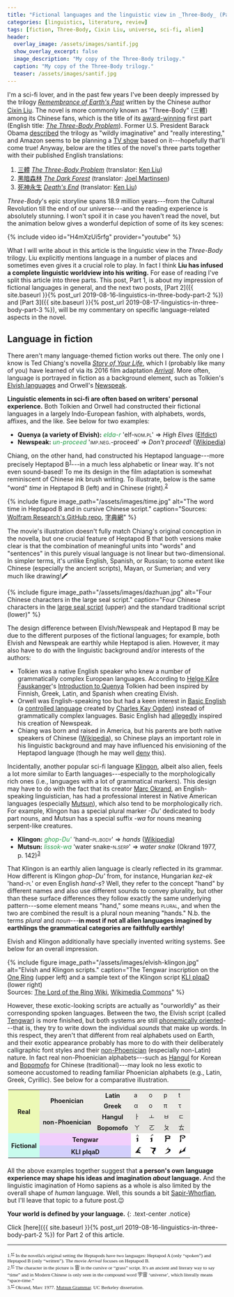 ```yaml
---
title: "Fictional languages and the linguistic view in _Three-Body_ (Part 1)"
categories: [linguistics, literature, review]
tags: [fiction, Three-Body, Cixin Liu, universe, sci-fi, alien]
header:
  overlay_image: /assets/images/santif.jpg
  show_overlay_excerpt: false
  image_description: "My copy of the Three-Body trilogy."
  caption: "My copy of the Three-Body trilogy."
  teaser: /assets/images/santif.jpg
---
```


I'm a sci-fi lover, and in the past few years I've been deeply impressed by the trilogy [_Remembrance of Earth's Past_](https://en.wikipedia.org/wiki/Remembrance_of_Earth%27s_Past) written by the Chinese author [Cixin Liu](https://en.wikipedia.org/wiki/Liu_Cixin). The novel is more commonly known as "Three-Body" (<span class="hanyu">三體</span>) among its Chinese fans, which is the title of its [award-winning](http://www.thehugoawards.org/2015/08/2014-hugo-award-winners-announced/) first part (English title: [_The Three-Body Problem_](https://en.wikipedia.org/wiki/The_Three-Body_Problem_(novel))). Former U.S. President Barack Obama [described](https://www.nytimes.com/2017/01/16/books/transcript-president-obama-on-what-books-mean-to-him.html) the trilogy as "wildly imaginative" and "really interesting," and Amazon seems to be planning a [TV show](https://www.independent.co.uk/arts-entertainment/tv/news/the-three-body-problem-tv-adaptation-show-amazon-a8278066.html) based on it---hopefully that'll come true! Anyway, below are the titles of the novel's three parts together with their published English translations:
1. [<span class="hanyu">三體</span>](https://zh.wikipedia.org/zh-tw/三体_(小说)) [_The Three-Body Problem_](https://en.wikipedia.org/wiki/The_Three-Body_Problem_(novel)) (translator: [Ken Liu](https://en.wikipedia.org/wiki/Ken_Liu))
2. [<span class="hanyu">黑暗森林</span>](https://zh.wikipedia.org/zh-tw/三体II：黑暗森林) [_The Dark Forest_](https://en.wikipedia.org/wiki/The_Dark_Forest) (translator: [Joel Martinsen](https://paper-republic.org/joelmartinsen/))
3. [<span class="hanyu">死神永生</span>](https://zh.wikipedia.org/zh-tw/三体III：死神永生) [_Death's End_](https://en.wikipedia.org/wiki/Death%27s_End) (translator: [Ken Liu](https://en.wikipedia.org/wiki/Ken_Liu))  

_Three-Body_'s epic storyline spans 18.9 million years---from the Cultural Revolution till the end of our universe---and the reading experience is absolutely stunning. I won't spoil it in case you haven't read the novel, but the animation below gives a wonderful depiction of some of its key scenes:

{% include video id="H4mXzUi5rfg" provider="youtube" %}

What I will write about in this article is the linguistic view in the _Three-Body_ trilogy. Liu explicitly mentions language in a number of places and sometimes even gives it a crucial role to play. In fact I think **Liu has infused a complete linguistic worldview into his writing.** For ease of reading I've split this article into three parts. This post, Part 1, is about my impression of fictional languages in general, and the next two posts, [Part 2]({{ site.baseurl }}{% post_url 2019-08-16-linguistics-in-three-body-part-2 %}) and [Part 3]({{ site.baseurl }}{% post_url 2019-08-17-linguistics-in-three-body-part-3 %}), will be my commentary on specific language-related aspects in the novel.

## Language in fiction
There aren't many language-themed fiction works out there. The only one I know is Ted Chiang's novella [_Story of Your Life_](https://en.wikipedia.org/wiki/Story_of_Your_Life), which I (probably like many of you) have learned of via its 2016 film adaptation [_Arrival_](https://en.wikipedia.org/wiki/Arrival_(film)). More often, language is portrayed in fiction as a background element, such as Tolkien's [Elvish languages](https://en.wikipedia.org/wiki/Elvish_languages_(Middle-earth)) and Orwell's [Newspeak](https://en.wikipedia.org/wiki/Newspeak).

**Linguistic elements in sci-fi are often based on writers' personal experience.** Both Tolkien and Orwell had constructed their fictional languages in a largely Indo-European fashion, with alphabets, words, affixes, and the like. See below for two examples:

- **Quenya (a variety of Elvish):** <span style="color:#229C47;">*elda-r*</span> 'elf-<span style="font-variant:small-caps">nom.pl</span>' => _High Elves_ ([Elfdict](https://www.elfdict.com/w/eldar))
- **Newspeak:** <span style="color:#229C47;">*un-proceed*</span> '<span style="font-variant:small-caps">imp.neg.</span>-proceed' => *Don't proceed!* ([Wikipedia](https://en.wikipedia.org/wiki/Newspeak#Prefixes))

Chiang, on the other hand, had constructed his Heptapod language---more precisely Heptapod B<sup><a href="#fn1" id="ref1">1</a></sup>---in a much less alphabetic or linear way. It's not even sound-based! To me its design in the film adaptation is somewhat reminiscent of Chinese ink brush writing. To illustrate, below is the same "word" _time_ in Heptapod B (left) and in Chinese (right).<sup><a href="#fn2" id="ref2">2</a></sup>

{% include figure image_path="/assets/images/time.jpg" alt="The word time in Heptapod B and in cursive Chinese script." caption="Sources: [Wolfram Research's GitHub repo](https://github.com/WolframResearch/Arrival-Movie-Live-Coding), <a href='https://www.70thvictory.com.tw/shufa/zhou3580.htm'><span class='hanyu'>字典網</span></a>" %}

The movie's illustration doesn't fully match Chiang's original conception in the novella, but one crucial feature of Heptapod B that both versions make clear is that the combination of meaningful units into "words" and "sentences" in this purely visual language is not linear but two-dimensional. In simpler terms, it's unlike English, Spanish, or Russian; to some extent like Chinese (especially the ancient scripts), Mayan, or Sumerian; and very much like drawing!🖍

{% include figure image_path="/assets/images/dazhuan.jpg" alt="Four Chinese characters in the large seal script." caption="Four Chinese characters in the [large seal script](https://en.wikipedia.org/wiki/Large_seal_script) (upper) and the standard traditional script (lower)" %}

The design difference between Elvish/Newspeak and Heptapod B may be due to the different purposes of the fictional languages; for example, both Elvish and Newspeak are earthly while Heptapod is alien. However, it may also have to do with the linguistic background and/or interests of the authors:
- Tolkien was a native English speaker who knew a number of grammatically complex European languages. According to [Helge Kåre Fauskanger](https://folk.uib.no/hnohf/whoami.htm)'s <a href="https://folk.uib.no/hnohf/intro.rtf">Introduction to Quenya</a> Tolkien had been inspired by Finnish, Greek, Latin, and Spanish when creating Elvish.
- Orwell was English-speaking too but had a keen interest in [Basic English](https://en.wikipedia.org/wiki/Basic_English) (a [controlled language](https://en.wikipedia.org/wiki/Controlled_natural_language) created by [Charles Kay Ogden](https://en.wikipedia.org/wiki/Charles_Kay_Ogden)) instead of grammatically complex languages. Basic English had [allegedly](https://en.wikipedia.org/wiki/Basic_English#Literary_references) inspired his creation of Newspeak.
- Chiang was born and raised in America, but his parents are both native speakers of Chinese ([Wikipedia](https://en.wikipedia.org/wiki/Ted_Chiang#Early_life_and_career)), so Chinese plays an important role in his linguistic background and may have influenced his envisioning of the Heptapod language (though he may well [deny](https://www.newyorker.com/magazine/2016/05/16/if-chinese-were-phonetic) this).

Incidentally, another popular sci-fi language [Klingon](https://en.wikipedia.org/wiki/Klingon_language), albeit also alien, feels a lot more similar to Earth languages---especially to the morphologically rich ones (i.e., languages with a lot of grammatical markers). This design may have to do with the fact that its creator [Marc Okrand](https://en.wikipedia.org/wiki/Marc_Okrand), an English-speaking linguistician, has had a professional interest in Native American languages (especially [Mutsun](https://en.wikipedia.org/wiki/Mutsun_language)), which also tend to be morphologically rich. For example, Klingon has a special plural marker _-Du'_ dedicated to body part nouns, and Mutsun has a special suffix _-wa_ for nouns meaning serpent-like creatures.

- **Klingon:** <span style="color:#229C47;">*ghop-Du'*</span> 'hand-<span style="font-variant:small-caps">pl.body</span>' => *hands* ([Wikipedia](https://en.wikipedia.org/wiki/Klingon_grammar#Suffixes))
- **Mutsun:** <span style="color:#229C47;">_lissok-wa_</span> 'water snake-<span style="font-variant:small-caps">n.serp</span>' => _water snake_ (Okrand 1977, p.&nbsp;142)<sup><a href="#fn3" id="ref3">3</a></sup>

That Klingon is an earthly alien language is clearly reflected in its grammar. How different is Klingon _ghop-Du'_ from, for instance, Hungarian _kez-ek_ 'hand-<span style="font-variant:small-caps">pl</span>' or even English _hand-s_? Well, they refer to the concept "hand" by different names and also use different sounds to convey plurality, but other than these surface differences they follow exactly the same underlying pattern---some element means "hand," some means <span style="font-variant:small-caps">plural</span>, and when the two are combined the result is a plural noun meaning "hands." N.b. the terms _plural_ and _noun_---**in most if not all alien languages imagined by earthlings the grammatical categories are faithfully earthly!**

Elvish and Klingon additionally have specially invented writing systems. See below for an overall impression.

{% include figure image_path="/assets/images/elvish-klingon.jpg" alt="Elvish and Klingon scripts." caption="The Tengwar inscription on the [One Ring](https://lotr.fandom.com/wiki/One_Ring) (upper left) and a sample text of the Klingon script [KLI pIqaD](https://en.wikipedia.org/wiki/Klingon_scripts#KLI_pIqaD) (lower right) <br> Sources: [The Lord of the Ring Wiki](https://lotr.fandom.com/wiki/Ring-inscription), [Wikimedia Commons](https://commons.wikimedia.org/wiki/File:KLI_piqad_text_sample.GIF)" %}

However, these exotic-looking scripts are actually as "ourworldly" as their corresponding spoken languages. Between the two, the Elvish script (called [Tengwar](https://en.wikipedia.org/wiki/Tengwar)) is more finished, but both systems are still [phonemically oriented](https://en.wikipedia.org/wiki/Phonemic_orthography)---that is, they try to write down the individual _sounds_ that make up words. In this respect, they aren't that different from real alphabets used on Earth, and their exotic appearance probably has more to do with their deliberately calligraphic font styles and their [non-Phoenician](https://en.wikipedia.org/wiki/Alphabet#Asian_alphabets) (especially non-Latin) nature. In fact real non-Phoenician alphabets---such as [Hangul](https://en.wikipedia.org/wiki/Hangul) for Korean and [Bopomofo](https://en.wikipedia.org/wiki/Bopomofo) for Chinese (traditional)---may look no less exotic to someone accustomed to reading familiar Phoenician alphabets (e.g., Latin, Greek, Cyrillic). See below for a comparative illustration.

<table style="width: 500px; margin: 5px auto 20px auto; border: 0;">
<tr style="background-color: #ECEBE6; border: 0;">
<th style="background-color: #ECF9B5; border: none; text-align: center; vertical-align: middle;" rowspan="4">Real</th>
<th style="border: none; text-align: center; vertical-align: middle;" rowspan="2">Phoenician</th>
<th style="border: none; text-align: center; vertical-align: middle;">Latin</th>
<td style="border: none;">a</td>
<td style="border: none;">o</td>
<td style="border: none;">p</td>
<td style="border: none;">t</td>
</tr>
<tr style="background-color: #ECEBE6; border: 0;">
<th style="border: none; text-align: center; vertical-align: middle;">Greek</th>
<td style="border: none;">α</td>
<td style="border: none;">ο</td>
<td style="border: none;">π</td>
<td style="border: none;">τ</td>
</tr>
<tr style="background-color: #E5E4E0; border: none;">
<th style="border: none; text-align: center; vertical-align: middle;" rowspan="2">non-Phoenician</th>
<th style="border: none; text-align: center; vertical-align: middle;">Hangul</th>
<td style="border: none;">ㅏ</td>
<td style="border: none;">ㅗ</td>
<td style="border: none;">ㅂ</td>
<td style="border: none;">ㄷ</td>
</tr>
<tr style="background-color: #E5E4E0; border: none;">
<th style="border: none; text-align: center; vertical-align: middle;">Bopomofo</th>
<td style="border: none;">ㄚ</td>
<td style="border: none;">ㄛ</td>
<td style="border: none;">ㄆ</td>
<td style="border: none;">ㄊ</td>
</tr>
<tr style="background-color: #fff; border: 0;">
<th style="background-color: #C8FCED; border: none; text-align: center; vertical-align: middle;" rowspan="2">Fictional</th>
<th style="background-color: #F2CFFC; border: none; text-align: center; vertical-align: middle;" colspan="2">Tengwar</th>
<td style="border: none;"><img src="/assets/images/tengwar-a.png" alt="Tengwar letter a" width="20" height="20"></td>
<td style="border: none;"><img src="/assets/images/tengwar-o.png" alt="Tengwar letter o" width="20" height="20"></td>
<td style="border: none;"><img src="/assets/images/tengwar-p.png" alt="Tengwar letter p" width="20" height="20"></td>
<td style="border: none;"><img src="/assets/images/tengwar-t.png" alt="Tengwar letter t" width="20" height="20"></td>
</tr>
<tr style="background-color: #fff; border: 0;">
<th style="background-color: #D2CFFC; border: none; text-align: center; vertical-align: middle;" colspan="2">KLI pIqaD</th>
<td style="border: none;"><img src="/assets/images/klingon-a.png" alt="Klingon letter a" width="20" height="20"></td>
<td style="border: none;"><img src="/assets/images/klingon-o.png" alt="Klingon letter o" width="20" height="20"></td>
<td style="border: none;"><img src="/assets/images/klingon-p.png" alt="Klingon letter p" width="20" height="20"></td>
<td style="border: none;"><img src="/assets/images/klingon-t.png" alt="Klingon letter t" width="20" height="20"></td>
</tr>
</table>

All the above examples together suggest that **a person's own language experience may shape his ideas and imagination _about_ language.** And the linguistic imagination of Homo sapiens as a whole is also limited by the overall shape of _human_ language. Well, this sounds a bit [Sapir-Whorfian](https://en.wikipedia.org/wiki/Linguistic_relativity), but I'll leave that topic to a future post.😉

**Your world is defined by your language.**
{: .text-center .notice}

Click [here]({{ site.baseurl }}{% post_url 2019-08-16-linguistics-in-three-body-part-2 %}) for Part 2 of this article.

<hr>
<div style="font-family: serif; font-size: 0.8em;">
<a id="fn1">1.</a><sup><a href="#ref1" title="Jump back to footnote 1 in the text.">↩</a></sup> In the novella's original setting the Heptapods have two languages: Heptapod A (only &#8220;spoken&#8221;) and Heptapod B (only &#8220;written&#8221;). The movie <em>Arrival</em> focuses on Heptapod B.<br>
<a id="fn2">2.</a><sup><a href="#ref2" title="Jump back to footnote 2 in the text.">↩</a></sup> The character in the picture is <span class="hanyu">宙</span> in the cursive or &#8220;grass&#8221; script. It's an ancient and literary way to say &#8220;time&#8221; and in Modern Chinese is only seen in the compound word <span class="hanyu">宇宙</span> &#8216;universe&#8217;, which literally means &#8220;space-time.&#8221;<br>
<a id="fn3">3.</a><sup><a href="#ref3" title="Jump back to footnote 3 in the text.">↩</a></sup> Okrand, Marc 1977. <a href="https://escholarship.org/uc/item/1p59z6kq">Mutsun Grammar</a>. UC Berkeley dissertation.
</div>
